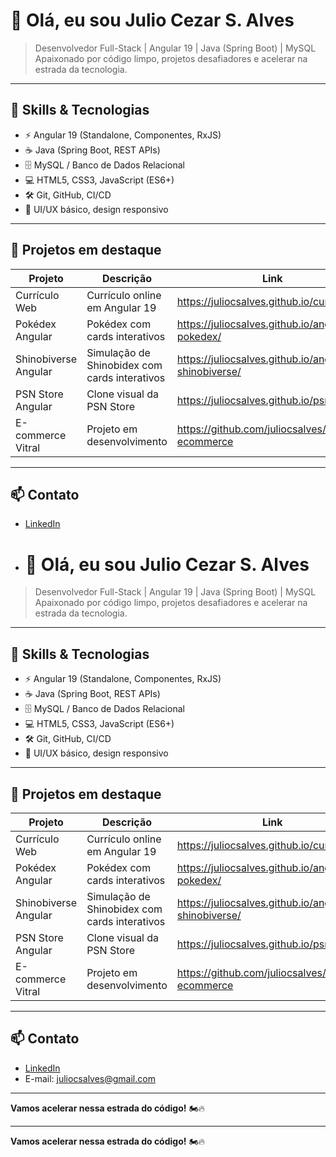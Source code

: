 # 👋 Olá, eu sou Julio Cezar S. Alves

> Desenvolvedor Full-Stack | Angular 19 | Java (Spring Boot) | MySQL  
> Apaixonado por código limpo, projetos desafiadores e acelerar na estrada da tecnologia.

---

## 🚀 Skills & Tecnologias

- ⚡ Angular 19 (Standalone, Componentes, RxJS)  
- ☕ Java (Spring Boot, REST APIs)  
- 🗄️ MySQL / Banco de Dados Relacional  
- 💻 HTML5, CSS3, JavaScript (ES6+)  
- 🛠️ Git, GitHub, CI/CD  
- 🎨 UI/UX básico, design responsivo  

---

## 📂 Projetos em destaque

| Projeto              | Descrição                            | Link                        |
|----------------------|------------------------------------|-----------------------------|
| Currículo Web        | Currículo online em Angular 19     | https://juliocsalves.github.io/curriculo/        |
| Pokédex Angular      | Pokédex com cards interativos      | https://juliocsalves.github.io/angular-pokedex/  |
| Shinobiverse Angular | Simulação de Shinobidex com cards interativos | https://juliocsalves.github.io/angular-shinobiverse/  |
| PSN Store Angular    | Clone visual da PSN Store           | https://juliocsalves.github.io/psn-store/        |
| E-commerce Vitral    | Projeto em desenvolvimento         | https://github.com/juliocsalves/angular-ecommerce |

---

## 📫 Contato

- [LinkedIn](https://www.linkedin.com/in/juliocsalves)  
- # 👋 Olá, eu sou Julio Cezar S. Alves

> Desenvolvedor Full-Stack | Angular 19 | Java (Spring Boot) | MySQL  
> Apaixonado por código limpo, projetos desafiadores e acelerar na estrada da tecnologia.

---

## 🚀 Skills & Tecnologias

- ⚡ Angular 19 (Standalone, Componentes, RxJS)  
- ☕ Java (Spring Boot, REST APIs)  
- 🗄️ MySQL / Banco de Dados Relacional  
- 💻 HTML5, CSS3, JavaScript (ES6+)  
- 🛠️ Git, GitHub, CI/CD  
- 🎨 UI/UX básico, design responsivo  

---

## 📂 Projetos em destaque

| Projeto              | Descrição                            | Link                        |
|----------------------|------------------------------------|-----------------------------|
| Currículo Web        | Currículo online em Angular 19     | https://juliocsalves.github.io/curriculo/        |
| Pokédex Angular      | Pokédex com cards interativos      | https://juliocsalves.github.io/angular-pokedex/  |
| Shinobiverse Angular | Simulação de Shinobidex com cards interativos | https://juliocsalves.github.io/angular-shinobiverse/  |
| PSN Store Angular    | Clone visual da PSN Store           | https://juliocsalves.github.io/psn-store/        |
| E-commerce Vitral    | Projeto em desenvolvimento         | https://github.com/juliocsalves/angular-ecommerce |

---

## 📫 Contato

- [LinkedIn](https://www.linkedin.com/in/juliocsalves)  
- E-mail: [juliocsalves@gmail.com](mailto:juliocsalves@gmail.com)

---

**Vamos acelerar nessa estrada do código!** 🏍️🔥


---

**Vamos acelerar nessa estrada do código!** 🏍️🔥
